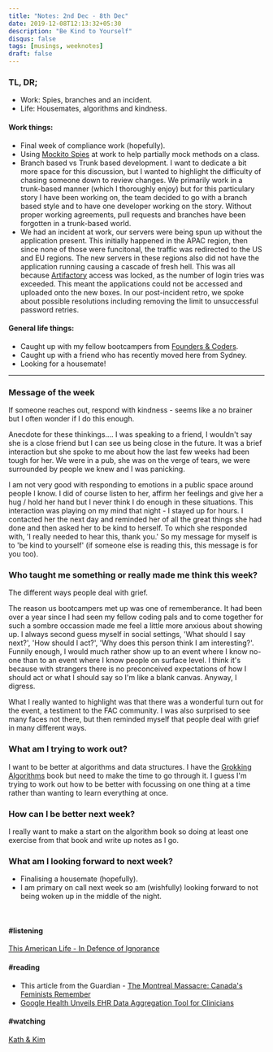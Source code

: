 ```yaml
---
title: "Notes: 2nd Dec - 8th Dec"
date: 2019-12-08T12:13:32+05:30
description: "Be Kind to Yourself"
disqus: false
tags: [musings, weeknotes]
draft: false
---
```


### TL, DR;
- Work: Spies, branches and an incident.
- Life: Housemates, algorithms and kindness.

#### Work things:
- Final week of compliance work (hopefully).
- Using [Mockito Spies](https://www.baeldung.com/mockito-spy) at work to help partially mock methods on a class.
- Branch based vs Trunk based development. I want to dedicate a bit more space for this discussion, but I wanted to highlight the difficulty of chasing someone down to review changes. We primarily work in a trunk-based manner (which I thoroughly enjoy) but for this particulary story I have been working on, the team decided to go with a branch based style and to have one developer working on the story. Without proper working agreements, pull requests and branches have been forgotten in a trunk-based world.
- We had an incident at work, our servers were being spun up without the application present. This initially happened in the APAC region, then since none of those were funcitonal, the traffic was redirected to the US and EU regions. The new servers in these regions also did not have the application running causing a cascade of fresh hell. This was all because [Artifactory](https://www.jfrog.com/confluence/display/RTF/Welcome+to+Artifactory) access was locked, as the number of login tries was exceeded. This meant the applications could not be accessed and uploaded onto the new boxes. In our post-incident retro, we spoke about possible resolutions including removing the limit to unsuccessful password retries.

#### General life things:
- Caught up with my fellow bootcampers from [Founders & Coders](https://www.foundersandcoders.com/).
- Caught up with a friend who has recently moved here from Sydney.
- Looking for a housemate!

____________


### Message of the week
If someone reaches out, respond with kindness - seems like a no brainer but I often wonder if I do this enough.

Anecdote for these thinkings.... I was speaking to a friend, I wouldn't say she is a close friend but I can see us being close in the future. It was a brief interaction but she spoke to me about how the last few weeks had been tough for her. We were in a pub, she was on the verge of tears, we were surrounded by people we knew and I was panicking.

I am not very good with responding to emotions in a public space around people I know. I did of course listen to her, affirm her feelings and give her a hug / hold her hand but I never think I do enough in these situations. This interaction was playing on my mind that night - I stayed up for hours. I contacted her the next day and reminded her of all the great things she had done and then asked her to be kind to herself. To which she responded with, 'I really needed to hear this, thank you.' So my message for myself is to 'be kind to yourself' (if someone else is reading this, this message is for you too).


### Who taught me something or really made me think this week?
The different ways people deal with grief.

The reason us bootcampers met up was one of rememberance.
It had been over a year since I had seen my fellow coding pals and to come together for such a sombre occassion made me feel a little more anxious about showing up. I always second guess myself in social settings, 'What should I say next?', 'How should I act?', 'Why does this person think I am interesting?'. Funnily enough, I would much rather show up to an event where I know no-one than to an event where I know people on surface level. I think it's because with strangers there is no preconceived expectations of how I should act or what I should say so I'm like a blank canvas. Anyway, I digress.


What I really wanted to highlight was that there was a wonderful turn out for the event, a testiment to the FAC community. I was also surprised to see many faces not there, but then reminded myself that people deal with grief in many different ways.


### What am I trying to work out?
I want to be better at algorithms and data structures. I have the [Grokking Algorithms](https://www.manning.com/books/grokking-algorithms) book but need to make the time to go through it. I guess I'm trying to work out how to be better with focussing on one thing at a time rather than wanting to learn everything at once.


### How can I be better next week?
I really want to make a start on the algorithm book so doing at least one exercise from that book and write up notes as I go.


### What am I looking forward to next week?
- Finalising a housemate (hopefully).
- I am primary on call next week so am (wishfully) looking forward to not being woken up in the middle of the night.


<br>


#### #listening
[This American Life - In Defence of Ignorance](https://www.thisamericanlife.org/585/in-defense-of-ignorance)


#### #reading
- This article from the Guardian - [The Montreal Massacre: Canada's Feminists Remember](https://www.theguardian.com/world/2012/dec/03/montreal-massacre-canadas-feminists-remember)
- [Google Health Unveils EHR Data Aggregation Tool for Clinicians](https://www.digitalhealth.net/2019/11/google-health-unveils-ehr-data-aggregation-tool-for-clinicians/)


#### #watching
[Kath & Kim](https://kathandkim.com/)